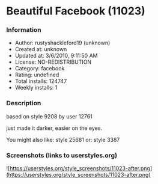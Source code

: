 # Beautiful Facebook (11023)

### Information
- Author: rustyshackleford19 (unknown)
- Created at: unknown
- Updated at: 3/6/2010, 9:11:50 AM
- License: NO-REDISTRIBUTION
- Category: facebook
- Rating: undefined
- Total installs: 124747
- Weekly installs: 1


### Description
based on style 9208 by user 12761

just made it darker, easier on the eyes. 


You might also like: style 25681
or: style 3387


### Screenshots (links to userstyles.org)
![https://userstyles.org/style_screenshots/11023-after.png](https://userstyles.org/style_screenshots/11023-after.png)


